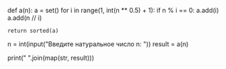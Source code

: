 def a(n):
    a = set()
    for i in range(1, int(n ** 0.5) + 1):
        if n % i == 0:
            a.add(i)
            a.add(n // i)

    return sorted(a)
n = int(input("Введите натуральное число n: "))
result = a(n)


print(" ".join(map(str, result)))
